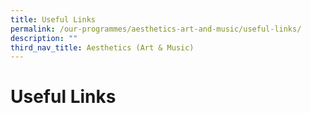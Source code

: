 ```yaml
---
title: Useful Links
permalink: /our-programmes/aesthetics-art-and-music/useful-links/
description: ""
third_nav_title: Aesthetics (Art & Music)
---
```

# **Useful Links**